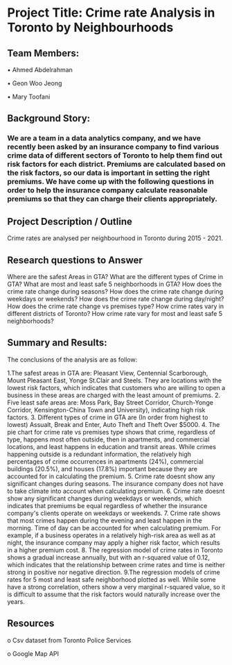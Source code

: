 
# Project Title: Crime rate Analysis in Toronto by Neighbourhoods 

## Team Members:

•	Ahmed Abdelrahman

•	Geon Woo Jeong

•	Mary Toofani

## Background Story: 

### We are a team in a data analytics company, and we have recently been asked by an insurance company to find various crime data of different sectors of Toronto to help them find out risk factors for each district. Premiums are calculated based on the risk factors, so our data is important in setting the right premiums. We have come up with the following questions in order to help the insurance company calculate reasonable premiums so that they can charge their clients appropriately. 

##	Project Description / Outline

Crime rates are analysed per neighbourhood in Toronto during 2015 - 2021.

## Research questions to Answer

Where are the safest Areas in GTA?
What are the different types of Crime in GTA?
What are most and least safe 5 neighborhoods in GTA?
How does the crime rate change during seasons?
How does the crime rate change during weekdays or weekends?
How does the crime rate change during day/night?
How does the crime rate change vs premises type?
How crime rates vary in different districts of Toronto?
How crime rate vary for most and least safe 5 neighborhoods?

## Summary and Results:

The conclusions of the analysis are as follow:

1.The safest areas in GTA are: Pleasant View, Centennial Scarborough, Mount Pleasant East, Yonge St.Clair and Steels. They are locations with the lowest risk factors, which indicates that customers who are willing to open a business in these areas are charged with the least amount of premiums. 
2. Five least safe areas are: Moss Park, Bay Street Corridor, Church-Yonge Corridor, Kensington-China Town and University), indicating high risk factors.
3. Different types of crime in GTA are (In order from highest to lowest) Assualt, Break and Enter, Auto Theft and Theft Over $5000.
4. The pie chart for crime rate vs premises type shows that crime, regardless of type, happens most often outside, then in apartments, and commercial locations, and least happens in education and transit areas. While crimes happening outside is a redundant information, the relatively high percentages of crime occurrences in apartments (24%), commercial buildings (20.5%), and houses (17.8%) important because they are accounted for in calculating the premium. 
5. Crime rate doesnt show any significant changes during seasons. The insurance company does not have to take climate into account when calculating premium. 
6. Crime rate doesnt show any significant changes during weekdays or weekends, which indicates that premiums be equal regardless of whether the insurance company's clients operate on weekdays or weekends. 
7. Crime rate shows that most crimes happen during the evening and least happen in the morning. Time of day can be accounted for when calculating premium. For example, if a business operates in a relatively high-risk area as well as at night, the insurance company may apply a higher risk factor, which results in a higher premium cost. 
8. The regression model of crime rates in Toronto shows a gradual increase annually, but with an r-squared value of 0.12, which indicates that the relationship between crime rates and time is neither strong in positive nor negative direction.
9.The regression models of crime rates for 5 most and least safe neighborhood plotted as well. While some have a strong correlation, others show a very marginal r-squared value, so it is difficult to assume that the risk factors would naturally increase over the years. 
 
##	Resources

o	Csv dataset from Toronto Police Services

o	Google Map API
